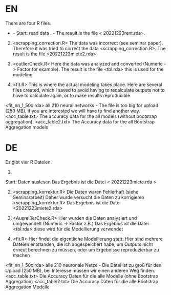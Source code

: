# EN 

There are four R files.

- <immonet web scraping_rental.R>
  - Start: read data <immonet web scraping_rent.R>.
    - The result is the file < 20221223rent.rda>. 

2. <scrapping_correction.R>
The data was incorrect (see seminar paper).
Therefore it was tried to correct the data <scrapping_correction.R>.
The result is the file <20221223miete2.rda> 

3. <outlierCheck.R>
Here the data was analyzed and converted (Numeric -> Factor for example).
The result is the file <tbl.rda> this is used for the modeling

4. <fit.R>
This is where the actual modeling takes place. 
Here are several files created, which I saved to avoid having to recalculate outputs 
not to have to calculate again, or to make results reproducible

<fit_nn_1_50x.rda> all 210 neural networks - The file is too big for upload (250 MB),
if you are interested we will have to find another way.
<acc_table.txt> The accuracy data for the all models (without bootstrap aggregation).
<acc_table2.txt> The Accuracy data for the all Bootstrap Aggregation models 



# DE

Es gibt vier R Dateien.

1. <immonet web scraping_mieten.R>
Start: Daten auslesen <immonet web scraping_mieten.R>
Das Ergebnis ist die Datei < 20221223miete.rda > 

2. <scrapping_korrektur.R>
Die Daten waren Fehlerhaft (siehe Seminararbeit)
Daher wurde versucht die Daten zu korrigieren <scrapping_korrektur.R>
Das Ergebnis ist die Datei <20221223miete2.rda> 

3. <AusreißerCheck.R>
Hier wurden die Daten analysiert und umgewandelt (Numeric -> Factor z.B.)
Das Ergebnis ist die Datei <tbl.rda> diese wird für die Modellierung verwendet

4. <fit.R>
Hier findet die eigentliche Modellierung statt. 
Hier sind mehrere Dateien entstanden, die ich abgespeichert habe, um Outputs 
nicht erneut berechnen zu müssen, oder um Ergebnisse reproduzierbar zu machen

<fit_nn_1_50x.rda> alle 210 neuronale Netze - Die Datei ist zu groß für den Upload (250 MB),
bei Interesse müssen wir einen anderen Weg finden.
<acc_table.txt> Die Accuracy Daten für die alle Modelle (ohne Bootstrap Aggregation)
<acc_table2.txt> Die Accuracy Daten für die alle Bootstrap Aggregation Modelle 
